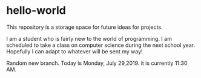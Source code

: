 # hello-world
This repository is a storage space for future ideas for projects.

I am a student who is fairly new to the world of programming. I am scheduled to take a class on computer science during the next school year. Hopefully I can adapt to whatever will be sent my way!

Random new branch. Today is Monday, July 29,2019. it is currently 11:30 AM.
